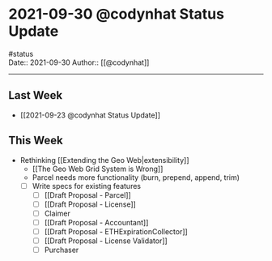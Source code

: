 # 2021-09-30 @codynhat Status Update
#status  
Date:: 2021-09-30
Author:: [[@codynhat]]  

---

## Last Week
- [[2021-09-23 @codynhat Status Update]]

## This Week
- Rethinking [[Extending the Geo Web|extensibility]]
	- [[The Geo Web Grid System is Wrong]]
	- Parcel needs more functionality (burn, prepend, append, trim)
	- [ ] Write specs for existing features
		- [ ] [[Draft Proposal - Parcel]]
		- [ ] [[Draft Proposal - License]]
		- [ ] Claimer
		- [ ] [[Draft Proposal - Accountant]]
		- [ ] [[Draft Proposal - ETHExpirationCollector]]
		- [ ] [[Draft Proposal - License Validator]]
		- [ ] Purchaser